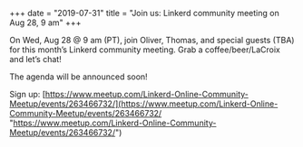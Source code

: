 +++
date = "2019-07-31"
title = "Join us: Linkerd community meeting on Aug 28, 9 am"
+++

On Wed, Aug 28 @ 9 am (PT), join Oliver, Thomas, and special guests (TBA) for
this month’s Linkerd community meeting. Grab a coffee/beer/LaCroix and let’s
chat!

The agenda will be announced soon!

Sign up:
[https://www.meetup.com/Linkerd-Online-Community-Meetup/events/263466732/](https://www.meetup.com/Linkerd-Online-Community-Meetup/events/263466732/
"https://www.meetup.com/Linkerd-Online-Community-Meetup/events/263466732/")
